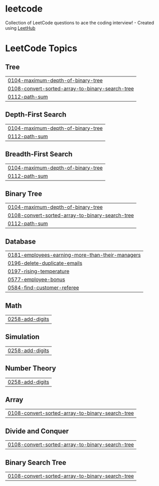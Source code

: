 # leetcode
Collection of LeetCode questions to ace the coding interview! - Created using [LeetHub](https://github.com/QasimWani/LeetHub)

<!---LeetCode Topics Start-->
# LeetCode Topics
## Tree
|  |
| ------- |
| [0104-maximum-depth-of-binary-tree](https://github.com/sigma-wbi/leetcode/tree/master/0104-maximum-depth-of-binary-tree) |
| [0108-convert-sorted-array-to-binary-search-tree](https://github.com/sigma-wbi/leetcode/tree/master/0108-convert-sorted-array-to-binary-search-tree) |
| [0112-path-sum](https://github.com/sigma-wbi/leetcode/tree/master/0112-path-sum) |
## Depth-First Search
|  |
| ------- |
| [0104-maximum-depth-of-binary-tree](https://github.com/sigma-wbi/leetcode/tree/master/0104-maximum-depth-of-binary-tree) |
| [0112-path-sum](https://github.com/sigma-wbi/leetcode/tree/master/0112-path-sum) |
## Breadth-First Search
|  |
| ------- |
| [0104-maximum-depth-of-binary-tree](https://github.com/sigma-wbi/leetcode/tree/master/0104-maximum-depth-of-binary-tree) |
| [0112-path-sum](https://github.com/sigma-wbi/leetcode/tree/master/0112-path-sum) |
## Binary Tree
|  |
| ------- |
| [0104-maximum-depth-of-binary-tree](https://github.com/sigma-wbi/leetcode/tree/master/0104-maximum-depth-of-binary-tree) |
| [0108-convert-sorted-array-to-binary-search-tree](https://github.com/sigma-wbi/leetcode/tree/master/0108-convert-sorted-array-to-binary-search-tree) |
| [0112-path-sum](https://github.com/sigma-wbi/leetcode/tree/master/0112-path-sum) |
## Database
|  |
| ------- |
| [0181-employees-earning-more-than-their-managers](https://github.com/sigma-wbi/leetcode/tree/master/0181-employees-earning-more-than-their-managers) |
| [0196-delete-duplicate-emails](https://github.com/sigma-wbi/leetcode/tree/master/0196-delete-duplicate-emails) |
| [0197-rising-temperature](https://github.com/sigma-wbi/leetcode/tree/master/0197-rising-temperature) |
| [0577-employee-bonus](https://github.com/sigma-wbi/leetcode/tree/master/0577-employee-bonus) |
| [0584-find-customer-referee](https://github.com/sigma-wbi/leetcode/tree/master/0584-find-customer-referee) |
## Math
|  |
| ------- |
| [0258-add-digits](https://github.com/sigma-wbi/leetcode/tree/master/0258-add-digits) |
## Simulation
|  |
| ------- |
| [0258-add-digits](https://github.com/sigma-wbi/leetcode/tree/master/0258-add-digits) |
## Number Theory
|  |
| ------- |
| [0258-add-digits](https://github.com/sigma-wbi/leetcode/tree/master/0258-add-digits) |
## Array
|  |
| ------- |
| [0108-convert-sorted-array-to-binary-search-tree](https://github.com/sigma-wbi/leetcode/tree/master/0108-convert-sorted-array-to-binary-search-tree) |
## Divide and Conquer
|  |
| ------- |
| [0108-convert-sorted-array-to-binary-search-tree](https://github.com/sigma-wbi/leetcode/tree/master/0108-convert-sorted-array-to-binary-search-tree) |
## Binary Search Tree
|  |
| ------- |
| [0108-convert-sorted-array-to-binary-search-tree](https://github.com/sigma-wbi/leetcode/tree/master/0108-convert-sorted-array-to-binary-search-tree) |
<!---LeetCode Topics End-->